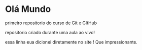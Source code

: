 # Olá Mundo
 primeiro repositorio do curso de Git e GItHub

repositorio criado durante uma aula ao vivo!

essa linha eua dicionei diretamente  no site ! Que impressionante.
